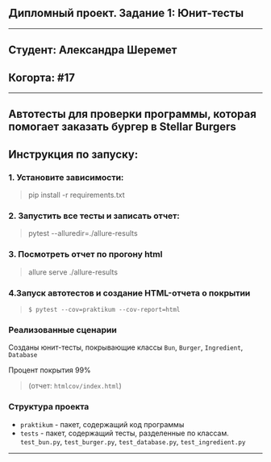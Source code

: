 ## Дипломный проект. Задание 1: Юнит-тесты
<hr>

## Студент: Александра Шеремет

## <h>Когорта: #17</h>
<hr>

## <h>Автотесты для проверки программы, которая помогает заказать бургер в Stellar Burgers</h>

## <h>Инструкция по запуску:</h>

### <h>1. Установите зависимости:</h>

> pip install -r requirements.txt</h>

### <h>2. Запустить все тесты и записать отчет:</h>

> pytest --alluredir=./allure-results

### <h>3. Посмотреть отчет по прогону html</h>

> allure serve ./allure-results

### <h>4.Запуск автотестов и создание HTML-отчета о покрытии </h>

>  `$ pytest --cov=praktikum --cov-report=html`
> 
### Реализованные сценарии

Созданы юнит-тесты, покрывающие классы `Bun`, `Burger`, `Ingredient`, `Database`

Процент покрытия 99% 
>(отчет: `htmlcov/index.html`)

### Структура проекта

- `praktikum` - пакет, содержащий код программы
- `tests` - пакет, содержащий тесты, разделенные по классам. `test_bun.py`, `test_burger.py`, `test_database.py`, `test_ingredient.py`


<hr>

